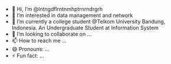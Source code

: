 - 👋 Hi, I’m @lntngdflrntnmhptrnrndrgrh
- 👀 I’m interested in data management and network
- 🌱 I’m currently a college student @Telkom University Bandung, Indonesia. An Undergraduate Student at Information System 
- 💞️ I’m looking to collaborate on ...
- 📫 How to reach me ...
- 😄 Pronouns: ...
- ⚡ Fun fact: ...

<!---
lntngdflrntnmhptrnrndrgrh/lntngdflrntnmhptrnrndrgrh is a ✨ special ✨ repository because its `README.md` (this file) appears on your GitHub profile.
You can click the Preview link to take a look at your changes.
--->
